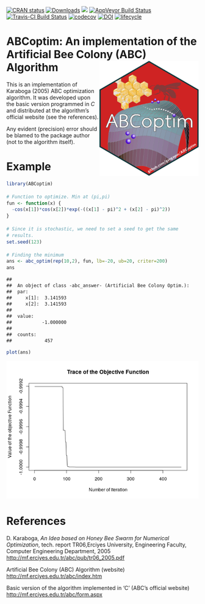 
[![CRAN
status](https://www.r-pkg.org/badges/version/ABCoptim)](https://cran.r-project.org/package=ABCoptim)
[![Downloads](https://cranlogs.r-pkg.org/badges/ABCoptim)](http://cran.rstudio.com/package=ABCoptim)
[![](https://cranlogs.r-pkg.org/badges/grand-total/ABCoptim)](http://cran.rstudio.com/package=ABCoptim)
[![AppVeyor Build
Status](https://ci.appveyor.com/api/projects/status/github/gvegayon/ABCoptim?branch=master&svg=true)](https://ci.appveyor.com/project/gvegayon/ABCoptim)
[![Travis-CI Build
Status](https://travis-ci.org/gvegayon/ABCoptim.svg?branch=master)](https://travis-ci.org/gvegayon/ABCoptim)
[![codecov](https://codecov.io/gh/gvegayon/ABCoptim/branch/master/graph/badge.svg)](https://codecov.io/gh/gvegayon/ABCoptim)
[![DOI](https://zenodo.org/badge/13732591.svg)](https://zenodo.org/badge/latestdoi/13732591)
[![lifecycle](https://img.shields.io/badge/lifecycle-maturing-blue.svg)](https://www.tidyverse.org/lifecycle/#maturing)

# ABCoptim: An implementation of the Artificial Bee Colony (ABC) Algorithm <img src="man/figures/logo.png" align="right" height="300px"/>

This is an implementation of Karaboga (2005) ABC optimization algorithm.
It was developed upon the basic version programmed in *C* and
distributed at the algorithm’s official website (see the references).

Any evident (precision) error should be blamed to the package author
(not to the algorithm itself).

# Example

``` r
library(ABCoptim)

# Function to optimize. Min at (pi,pi)
fun <- function(x) {
  -cos(x[1])*cos(x[2])*exp(-((x[1] - pi)^2 + (x[2] - pi)^2))
}

# Since it is stochastic, we need to set a seed to get the same
# results.
set.seed(123)

# Finding the minimum
ans <- abc_optim(rep(10,2), fun, lb=-20, ub=20, criter=200)
ans
```

    ## 
    ##  An object of class -abc_answer- (Artificial Bee Colony Optim.):
    ##  par:
    ##     x[1]:  3.141593
    ##     x[2]:  3.141593
    ## 
    ##  value:
    ##           -1.000000
    ## 
    ##  counts:
    ##            457

``` r
plot(ans)
```

![](man/figures/example1-1.png)<!-- -->

# References

D. Karaboga, *An Idea based on Honey Bee Swarm for Numerical
Optimization*, tech. report TR06,Erciyes University, Engineering
Faculty, Computer Engineering Department, 2005
<http://mf.erciyes.edu.tr/abc/pub/tr06_2005.pdf>

Artificial Bee Colony (ABC) Algorithm (website)
<http://mf.erciyes.edu.tr/abc/index.htm>

Basic version of the algorithm implemented in ‘C’ (ABC’s official
website) <http://mf.erciyes.edu.tr/abc/form.aspx>
